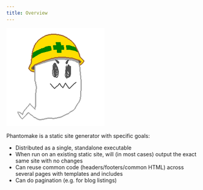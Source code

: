 ```yaml
---
title: Overview
---
```


<div class="hero-image-container">
  <img src="phantomake.png" alt="Phanto, the construction-hat-wearing ghost mascot of Phantomake.">
</div>

Phantomake is a static site generator with specific goals:

- Distributed as a single, standalone executable
- When run on an existing static site, will (in most cases) output the exact same site with no changes
- Can reuse common code (headers/footers/common HTML) across several pages with templates and includes
- Can do pagination (e.g. for blog listings)
